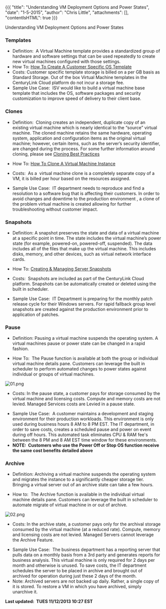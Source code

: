 {{{
  "title": "Understanding VM Deployment Options and Power States",
  "date": "1-5-2015",
  "author": "Chris Little",
  "attachments": [],
  "contentIsHTML": true
}}}

Understanding VM Deployment Options and Power States
<h3>Templates</h3>
<ul>
  <li>Definition: &nbsp;A Virtual Machine template provides a standardized group of hardware and software settings that can be used repeatedly to create new virtual machines configured with those settings.</li>
  <li>How To: <a href="../servers/how-to-create-customer-specific-os-templates/">How To Create A Customer Specific OS Template</a>
  </li>
  <li>Costs: Customer specific template storage is billed on a per GB basis as Standard Storage. Out of the box Virtual Machine templates in the CenturyLink Cloud platform do not incur a storage fee. </li>
  <li>Sample Use Case: &nbsp;ISV would like to build a virtual machine base template that includes the OS, software packages and security customization to improve speed of delivery to their client base. </li>
</ul>
<h3>Clones</h3>
<ul>
  <li>
    <p>Definition: &nbsp;Cloning creates an independent, duplicate copy of an existing virtual machine which is nearly identical to the “source” virtual machine. The cloned machine retains the same hardware, operating system, application and configuration
      items as the original virtual machine; however, certain items, such as the server’s security identifier, are changed during the process. For some further information around cloning, please see <a href="/cloning-best-practices/"
     >Cloning Best Practices</a>
    </p>
  </li>
  <li>
    <p>How To: <a href="/how-to-clone-a-virtual-machine-os-instance/">How To Clone A Virtual Machine Instance</a>
    </p>
  </li>
  <li>
    <p>Costs: &nbsp;As a &nbsp;virtual machine clone is a completely separate copy of a VM, it is billed per hour based on the resources assigned. </p>
  </li>
  <li>Sample Use Case: &nbsp;IT department needs to reproduce and find a resolution to a software bug that is affecting their customers. In order to avoid changes and downtime to the production environment , a clone of the problem virtual machine is
    created allowing for further troubleshooting without customer impact. </li>
</ul>
<h3>Snapshots</h3>
<ul>
  <li>
    <p>Definition: A snapshot preserves the state and data of a virtual machine at a specific point in time. The state includes the virtual machine’s power state (for example, powered-on, powered-off, suspended). The data includes all of the
      files that make up the virtual machine. This includes disks, memory, and other devices, such as virtual network interface cards.</p>
  </li>
  <li>
    <p>How To: <a href="/creating-and-managing-server-snapshots/">Creating & Managing Server Snapshots</a>
    </p>
  </li>
  <li>
    <p>Costs: &nbsp;Snapshots are included as part of the CenturyLink Cloud platform. Snapshots can be automatically created or deleted using the built in scheduler.</p>
  </li>
  <li>Sample Use Case: &nbsp;IT Department is preparing for the monthly patch release cycle for their Windows servers. For rapid fallback group level snapshots are created against the production environment prior to application of patches. </li>
</ul>
<h3>Pause&nbsp;</h3>
<ul>
  <li>
    <p>Definition: Pausing a virtual machine suspends the operating system. A virtual machines pause or power state can be changed in a rapid fashion.</p>
  </li>
  <li>
    <p>How To: &nbsp;The Pause function is available at both the group or individual virtual machine details pane. Customers can leverage the built in scheduler to perform automated changes to power states against individual or groups of virtual machines.
      </p>
  </li>
</ul>
<p><img src="https://t3n.zendesk.com/attachments/token/LaIWCmiv5gXqZKsLTKbtAJD3U/?name=01.png" alt="01.png" />
</p>
<ul>
  <li>
      <p>Costs: In the pause state, a customer pays for storage consumed by the virtual machine and licensing costs. Compute and memory costs are not levied. Managed Services costs are Levied in a pause state.
  </li>
  <li>Sample Use Case: &nbsp;A customer maintains a development and staging environment for their production workloads. This environment is only used during business hours 8 AM to 8 PM EST. The IT department, in order to save costs, creates a
    scheduled pause and power on event during off hours. This automated task eliminates CPU &amp; RAM fee's between the 8 PM and 8 AM EST time window for these environments.</li>
  <li><strong>NOTE: &nbsp;Customers who use the Power Off or Stop OS function receive the same cost benefits detailed above</strong>
  </li>
</ul>
<p>
  <a name="archive"></a>
</p>
<h3>Archive</h3>
<ul>
  <li>
    <p>Definition: Archiving a virtual machine suspends the operating system and migrates the instance to a significantly cheaper storage tier. Bringing a virtual server out of an archive state can take a few hours.</p>
  </li>
  <li>
    <p>How to: &nbsp;The Archive function is available in the individual virtual machine details pane.  Customers can leverage the built in scheduler to automate migrate of virtual machine in or out of archive.</p>
  </li>
</ul>
<p><img src="https://t3n.zendesk.com/attachments/token/CEst2oMljyDImt4Pa4JtIQQTD/?name=02.png" alt="02.png" />
</p>
<ul>
  <li>
      <p>Costs: In the archive state, a customer pays only for the archival storage consumed by the virtual machine (at a reduced rate). Compute, memory and licensing costs are not levied.  Managed Servers cannot leverage the Archive Feature.</p>
  </li>
  <li>Sample Use Case: &nbsp;The business department has a reporting server that pulls data on a monthly basis from a 3rd party and generates reports for business analysis. This virtual machine is only required for 2 days per month and otherwise is
    unused. To save costs, the IT department schedules the server to be placed in archive and brought out of archived for operation during just these 2 days of the month. </li>
  <li>Note: Archived servers are not backed up daily. Rather, a single copy of it is stored. To restore a VM in which you have archived, simply unarchive it.&nbsp;</li>
</ul>
<p><strong>Last updated: &nbsp;TUES 11/12/2013 10:27 EST</strong>
</p>
